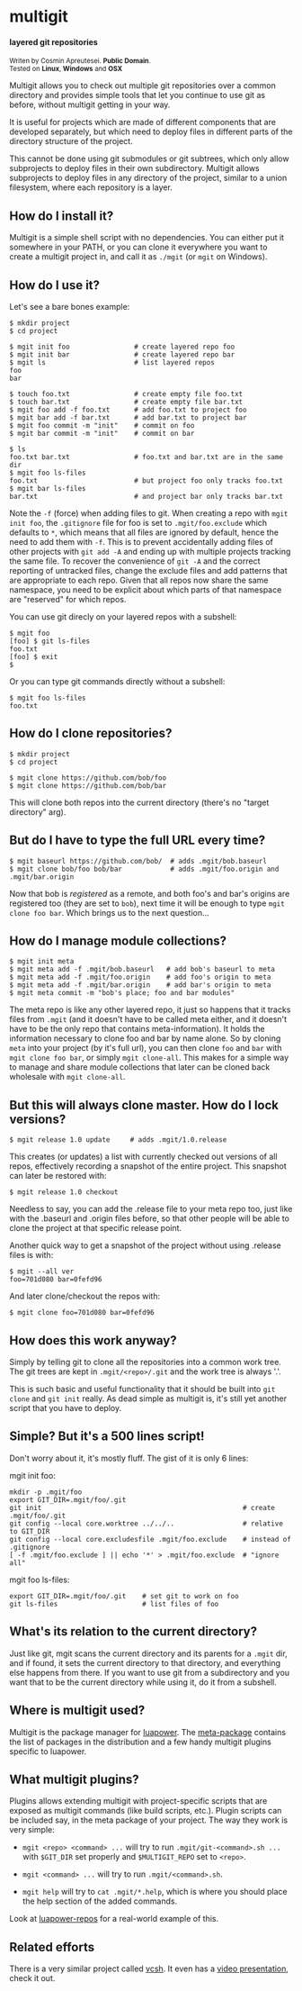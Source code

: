 # multigit

#### layered git repositories
<sub>Writen by Cosmin Apreutesei. **Public Domain**.</sub><br>
<sub>Tested on **Linux**, **Windows** and **OSX**</sub>

Multigit allows you to check out multiple git repositories over a
common directory and provides simple tools that let you continue
to use git as before, without multigit getting in your way.

It is useful for projects which are made of different components
that are developed separately, but which need to deploy files
in different parts of the directory structure of the project.

This cannot be done using git submodules or git subtrees, which
only allow subprojects to deploy files in their own subdirectory.
Multigit allows subprojects to deploy files in any directory of the
project, similar to a union filesystem, where each repository is a layer.

## How do I install it?

Multigit is a simple shell script with no dependencies. You can either
put it somewhere in your PATH, or you can clone it everywhere
you want to create a multigit project in, and call it as `./mgit`
(or `mgit` on Windows).

## How do I use it?

Let's see a bare bones example:

	$ mkdir project
	$ cd project

	$ mgit init foo                # create layered repo foo
	$ mgit init bar                # create layered repo bar
	$ mgit ls                      # list layered repos
	foo
	bar

	$ touch foo.txt                # create empty file foo.txt
	$ touch bar.txt                # create empty file bar.txt
	$ mgit foo add -f foo.txt      # add foo.txt to project foo
	$ mgit bar add -f bar.txt      # add bar.txt to project bar
	$ mgit foo commit -m "init"    # commit on foo
	$ mgit bar commit -m "init"    # commit on bar

	$ ls
	foo.txt bar.txt                # foo.txt and bar.txt are in the same dir
	$ mgit foo ls-files
	foo.txt                        # but project foo only tracks foo.txt
	$ mgit bar ls-files
	bar.txt                        # and project bar only tracks bar.txt

Note the `-f` (force) when adding files to git. When creating a repo with
`mgit init foo`, the `.gitignore` file for foo is set to
`.mgit/foo.exclude` which defaults to `*`, which means that
all files are ignored by default, hence the need to add them with `-f`.
This is to prevent accidentally adding files of other projects with
`git add -A` and ending up with multiple projects tracking the same file.
To recover the convenience of `git -A` and the correct reporting of
untracked files, change the exclude files and add patterns that are
appropriate to each repo. Given that all repos now share the same
namespace, you need to be explicit about which parts of that namespace
are "reserved" for which repos.

You can use git direcly on your layered repos with a subshell:

	$ mgit foo
	[foo] $ git ls-files
	foo.txt
	[foo] $ exit
	$

Or you can type git commands directly without a subshell:

	$ mgit foo ls-files
	foo.txt

## How do I clone repositories?

	$ mkdir project
	$ cd project

	$ mgit clone https://github.com/bob/foo
	$ mgit clone https://github.com/bob/bar

This will clone both repos into the current directory
(there's no "target directory" arg).

## But do I have to type the full URL every time?

	$ mgit baseurl https://github.com/bob/  # adds .mgit/bob.baseurl
	$ mgit clone bob/foo bob/bar            # adds .mgit/foo.origin and .mgit/bar.origin

Now that bob is _registered_ as a remote, and both foo's and bar's origins
are registered too (they are set to `bob`), next time it will be enough
to type `mgit clone foo bar`. Which brings us to the next question...

## How do I manage module collections?

	$ mgit init meta
	$ mgit meta add -f .mgit/bob.baseurl   # add bob's baseurl to meta
	$ mgit meta add -f .mgit/foo.origin    # add foo's origin to meta
	$ mgit meta add -f .mgit/bar.origin    # add bar's origin to meta
	$ mgit meta commit -m "bob's place; foo and bar modules"

The meta repo is like any other layered repo, it just so happens that it
tracks files from `.mgit` (and it doesn't have to be called meta either,
and it doesn't have to be the only repo that contains meta-information).
It holds the information necessary to clone foo and bar by name alone.
So by cloning `meta` into your project (by it's full url), you can then
clone `foo` and `bar` with `mgit clone foo bar`, or simply `mgit clone-all`.
This makes for a simple way to manage and share module collections
that later can be cloned back wholesale with `mgit clone-all`.

## But this will always clone master. How do I lock versions?

	$ mgit release 1.0 update     # adds .mgit/1.0.release

This creates (or updates) a list with currently checked out versions
of all repos, effectively recording a snapshot of the entire project.
This snapshot can later be restored with:

	$ mgit release 1.0 checkout

Needless to say, you can add the .release file to your meta repo too,
just like with the .baseurl and .origin files before, so that other people
will be able to clone the project at that specific release point.

Another quick way to get a snapshot of the project without using .release
files is with:

	$ mgit --all ver
	foo=701d080 bar=0fefd96

And later clone/checkout the repos with:

	$ mgit clone foo=701d080 bar=0fefd96

## How does this work anyway?

Simply by telling git to clone all the repositories into a common
work tree. The git trees are kept in `.mgit/<repo>/.git` and the
work tree is always '.'.

This is such basic and useful functionality that it should
be built into `git clone` and `git init` really. As dead simple
as multigit is, it's still yet another script that you have to deploy.

## Simple? But it's a 500 lines script!

Don't worry about it, it's mostly fluff. The gist of it is only 6 lines:

mgit init foo:

	mkdir -p .mgit/foo
	export GIT_DIR=.mgit/foo/.git
	git init                                                  # create .mgit/foo/.git
	git config --local core.worktree ../../..                 # relative to GIT_DIR
	git config --local core.excludesfile .mgit/foo.exclude    # instead of .gitignore
	[ -f .mgit/foo.exclude ] || echo '*' > .mgit/foo.exclude  # "ignore all"

mgit foo ls-files:

	export GIT_DIR=.mgit/foo/.git    # set git to work on foo
	git ls-files                     # list files of foo

## What's its relation to the current directory?

Just like git, mgit scans the current directory and its parents for
a `.mgit` dir, and if found, it sets the current directory to that directory,
and everything else happens from there. If you want to use git
from a subdirectory and you want that to be the current directory while
using it, do it from a subshell.

## Where is multigit used?

Multigit is the package manager for [luapower](https://luapower.com).
The [meta-package](https://github.com/luapower/luapower-repos) contains
the list of packages in the distribution and a few handy multigit plugins
specific to luapower.

## What multigit plugins?

Plugins allows extending multigit with project-specific scripts
that are exposed as multigit commands (like build scripts, etc.).
Plugin scripts can be included say, in the meta package of your project.
The way they work is very simple:

  * `mgit <repo> <command> ...` will try to run
    `.mgit/git-<command>.sh ...` with `$GIT_DIR` set properly
    and `$MULTIGIT_REPO` set to `<repo>`.

  * `mgit <command> ...` will try to run `.mgit/<command>.sh`.

  * `mgit help` will try to `cat .mgit/*.help`, which is where you should
    place the help section of the added commands.

Look at [luapower-repos](https://github.com/luapower/luapower-repos)
for a real-world example of this.

## Related efforts

There is a very similar project called [vcsh](https://github.com/RichiH/vcsh).
It even has a [video presentation](http://mirror.as35701.net/video.fosdem.org//2012/lightningtalks/vcsh.webm),
check it out.
